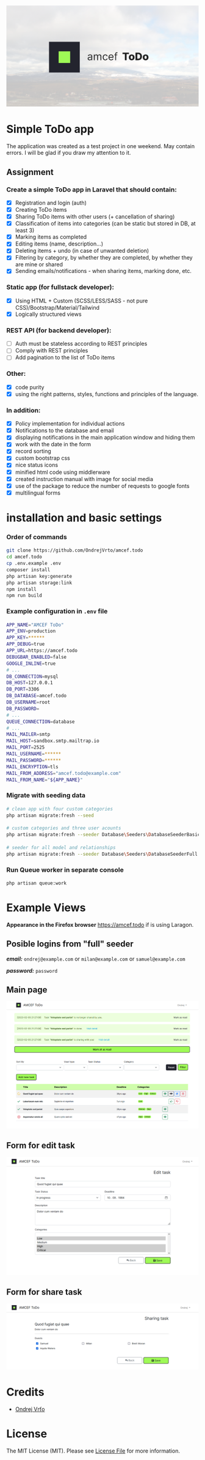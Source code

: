 <p align="center"><img src="./art/socialcard.png" alt="Social Card of amcef.todo app"></p>

# Simple ToDo app

The application was created as a test project in one weekend. May contain errors. I will be glad if you draw my attention to it.

## Assignment

### Create a simple ToDo app in Laravel that should contain:
- [x] Registration and login (auth)
- [x] Creating ToDo items
- [x] Sharing ToDo items with other users (+ cancellation of sharing)
- [x] Classification of items into categories (can be static but stored in DB, at least 3)
- [x] Marking items as completed
- [x] Editing items (name, description...)
- [x] Deleting items + undo (in case of unwanted deletion)
- [x] Filtering by category, by whether they are completed, by whether they are mine or shared
- [x] Sending emails/notifications - when sharing items, marking done, etc.

### Static app (for fullstack developer):
- [x] Using HTML + Custom (SCSS/LESS/SASS - not pure CSS)/Bootstrap/Material/Tailwind
- [x] Logically structured views

### REST API (for backend developer):
- [ ] Auth must be stateless according to REST principles
- [ ] Comply with REST principles
- [ ] Add pagination to the list of ToDo items

### Other:
- [x] code purity
- [x] using the right patterns, styles, functions and principles of the language.

### In addition:
- [x] Policy implementation for individual actions
- [x] Notifications to the database and email
- [x] displaying notifications in the main application window and hiding them
- [x] work with the date in the form
- [x] record sorting
- [x] custom bootstrap css
- [x] nice status icons
- [x] minified html code using middlerware
- [x] created instruction manual with image for social media
- [x] use of the package to reduce the number of requests to google fonts
- [x] multilingual forms

# installation and basic settings

### Order of commands
```bash
git clone https://github.com/OndrejVrto/amcef.todo
cd amcef.todo
cp .env.example .env
composer install
php artisan key:generate
php artisan storage:link
npm install
npm run build
```
### Example configuration in ```.env``` file
```bash
APP_NAME="AMCEF ToDo"
APP_ENV=production
APP_KEY=******
APP_DEBUG=true
APP_URL=https://amcef.todo
DEBUGBAR_ENABLED=false
GOOGLE_INLINE=true
# ...
DB_CONNECTION=mysql
DB_HOST=127.0.0.1
DB_PORT=3306
DB_DATABASE=amcef.todo
DB_USERNAME=root
DB_PASSWORD=
# ...
QUEUE_CONNECTION=database
# ...
MAIL_MAILER=smtp
MAIL_HOST=sandbox.smtp.mailtrap.io
MAIL_PORT=2525
MAIL_USERNAME=******
MAIL_PASSWORD=******
MAIL_ENCRYPTION=tls
MAIL_FROM_ADDRESS="amcef.todo@example.com"
MAIL_FROM_NAME="${APP_NAME}"
```

### Migrate with seeding data

```bash
# clean app with four custom categories
php artisan migrate:fresh --seed

# custom categories and three user acounts
php artisan migrate:fresh --seeder Database\Seeders\DatabaseSeederBasic

# seeder for all model and relationships
php artisan migrate:fresh --seeder Database\Seeders\DatabaseSeederFull
```

### Run Queue worker in separate console
```bash
php artisan queue:work
```

# Example Views
**Appearance in the Firefox browser**
https://amcef.todo
if is using Laragon.

## Posible logins from "full" seeder

***email:***  ```ondrej@example.com```
or  ```milan@example.com```
or  ```samuel@example.com```

***password:***  ```password```

## Main page
![Main page](art/example-1.png)

## Form for edit task
![Form for edit task](art/example-2.png)

## Form for share task
![Form for share task](art/example-3.png)

# Credits

- [Ondrej Vrťo](https://github.com/OndrejVrto)

# License

The MIT License (MIT). Please see [License File](LICENSE.md) for more information.
